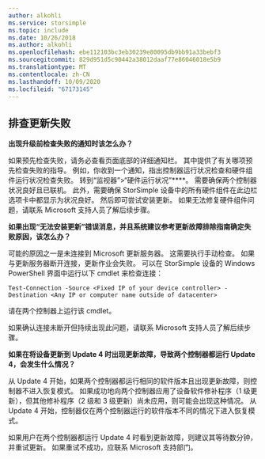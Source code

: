 ```yaml
---
author: alkohli
ms.service: storsimple
ms.topic: include
ms.date: 10/26/2018
ms.author: alkohli
ms.openlocfilehash: ebe112103bc3eb30239e80095db9bb91a33bebf3
ms.sourcegitcommit: 829d951d5c90442a38012daaf77e86046018e5b9
ms.translationtype: MT
ms.contentlocale: zh-CN
ms.lasthandoff: 10/09/2020
ms.locfileid: "67173145"
---
```

## <a name="troubleshooting-update-failures"></a>排查更新失败
**出现升级前检查失败的通知时该怎么办？**

如果预先检查失败，请务必查看页面底部的详细通知栏。 其中提供了有关哪项预先检查失败的指导。 例如，你收到一个通知，指出控制器运行状况检查和硬件组件运行状况检查失败。 转到“监视器”>“硬件运行状况”****。 需要确保两个控制器状况良好且已联机。 此外，需要确保 StorSimple 设备中的所有硬件组件在此边栏选项卡中都显示为状况良好。 然后即可尝试安装更新。 如果无法修复硬件组件问题，请联系 Microsoft 支持人员了解后续步骤。

**如果出现“无法安装更新”错误消息，并且系统建议参考更新故障排除指南确定失败原因，该怎么办？**

可能的原因之一是未连接到 Microsoft 更新服务器。 这需要执行手动检查。 如果与更新服务器断开连接，更新作业会失败。 可以在 StorSimple 设备的 Windows PowerShell 界面中运行以下 cmdlet 来检查连接：

 `Test-Connection -Source <Fixed IP of your device controller> -Destination <Any IP or computer name outside of datacenter>`

请在两个控制器上运行该 cmdlet。

如果确认连接未断开但持续出现此问题，请联系 Microsoft 支持人员了解后续步骤。

**如果在将设备更新到 Update 4 时出现更新故障，导致两个控制器都运行 Update 4，会发生什么情况？**

从 Update 4 开始，如果两个控制器都运行相同的软件版本且出现更新故障，则控制器不进入恢复模式。 如果成功地向两个控制器应用了设备软件修补程序（1 级更新），但其他修补程序（2 级和 3 级更新）尚未应用，则可能会出现这种情况。 从 Update 4 开始，控制器仅在两个控制器运行的软件版本不同的情况下进入恢复模式。 

如果用户在两个控制器都运行 Update 4 时看到更新故障，则建议其等待数分钟，并重试更新。 如果重试不成功，应联系 Microsoft 支持部门。
